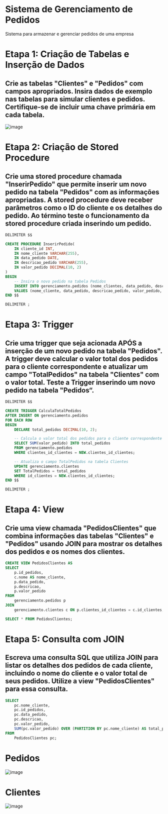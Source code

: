 # Sistema de Gerenciamento de Pedidos
Sistema para armazenar e gerenciar pedidos de uma empresa
# Etapa 1: Criação de Tabelas e Inserção de Dados
## Crie as tabelas "Clientes" e "Pedidos" com campos apropriados. Insira dados de exemplo nas tabelas para simular clientes e pedidos. Certifique-se de incluir uma chave primária em cada tabela.
![image](https://github.com/GabrielChagasAlves/Sistema-de-Gerenciamento-de-Pedidos/assets/125607847/f2264930-08b1-4138-bdb5-d1e1d55c5989)

# Etapa 2: Criação de Stored Procedure
## Crie uma stored procedure chamada "InserirPedido" que permite inserir um novo pedido na tabela "Pedidos" com as informações apropriadas. A stored procedure deve receber parâmetros como o ID do cliente e os detalhes do pedido. Ao término teste o funcionamento da stored procedure criada inserindo um pedido.

```SQL
DELIMITER $$

CREATE PROCEDURE InserirPedido(
    IN cliente_id INT,
    IN nome_cliente VARCHAR(255),
    IN data_pedido DATE,
    IN descricao_pedido VARCHAR(255),
    IN valor_pedido DECIMAL(10, 2)
)
BEGIN
    -- Insira o novo pedido na tabela Pedidos
    INSERT INTO gerenciamento.pedidos (nome_clientes, data_pedido, descricao, valor_pedido, clientes_id_clientes)
    VALUES (nome_cliente, data_pedido, descricao_pedido, valor_pedido, cliente_id);
END $$

DELIMITER ;
```

# Etapa 3: Trigger
## Crie uma trigger que seja acionada APÓS a inserção de um novo pedido na tabela "Pedidos". A trigger deve calcular o valor total dos pedidos para o cliente correspondente e atualizar um campo "TotalPedidos" na tabela "Clientes" com o valor total. Teste a Trigger inserindo um novo pedido na tabela "Pedidos“.

```SQL
DELIMITER $$

CREATE TRIGGER CalculaTotalPedidos
AFTER INSERT ON gerenciamento.pedidos
FOR EACH ROW
BEGIN
    DECLARE total_pedidos DECIMAL(10, 2);

    -- Calcula o valor total dos pedidos para o cliente correspondente
    SELECT SUM(valor_pedido) INTO total_pedidos
    FROM gerenciamento.pedidos
    WHERE clientes_id_clientes = NEW.clientes_id_clientes;

    -- Atualiza o campo TotalPedidos na tabela Clientes
    UPDATE gerenciamento.clientes
    SET TotalPedidos = total_pedidos
    WHERE id_clientes = NEW.clientes_id_clientes;
END $$

DELIMITER ;
```

# Etapa 4: View
## Crie uma view chamada "PedidosClientes" que combina informações das tabelas "Clientes" e "Pedidos" usando JOIN para mostrar os detalhes dos pedidos e os nomes dos clientes.

```SQL
CREATE VIEW PedidosClientes AS
SELECT
    p.id_pedidos,
    c.nome AS nome_cliente,
    p.data_pedido,
    p.descricao,
    p.valor_pedido
FROM
    gerenciamento.pedidos p
JOIN
    gerenciamento.clientes c ON p.clientes_id_clientes = c.id_clientes;

SELECT * FROM PedidosClientes;

```

# Etapa 5: Consulta com JOIN
## Escreva uma consulta SQL que utiliza JOIN para listar os detalhes dos pedidos de cada cliente, incluindo o nome do cliente e o valor total de seus pedidos. Utilize a view "PedidosClientes" para essa consulta.

```SQL
SELECT
    pc.nome_cliente,
    pc.id_pedidos,
    pc.data_pedido,
    pc.descricao,
    pc.valor_pedido,
    SUM(pc.valor_pedido) OVER (PARTITION BY pc.nome_cliente) AS total_pedidos_cliente
FROM
    PedidosClientes pc;

```

# Pedidos
![image](https://github.com/GabrielChagasAlves/Sistema-de-Gerenciamento-de-Pedidos/assets/125607847/28824116-9a63-4bb6-91dd-3af1e177772e)

# Clientes
![image](https://github.com/GabrielChagasAlves/Sistema-de-Gerenciamento-de-Pedidos/assets/125607847/46a36e94-312b-484f-91af-a479e0c3fc8e)

